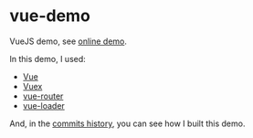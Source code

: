 # vue-demo

VueJS demo, see [online demo](http://www.luobotang.cn/vue-demo/).

In this demo, I used:

- [Vue](https://vuejs.org/)
- [Vuex](https://vuex.vuejs.org/)
- [vue-router](http://router.vuejs.org/)
- [vue-loader](https://github.com/vuejs/vue-loader)

And, in the [commits history](https://github.com/luobotang/vue-demo/commits/master),
you can see how I built this demo.
